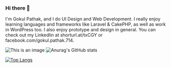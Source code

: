 ### Hi there 👋

I'm Gokul Pathak, and I do UI Design and Web Development. I really enjoy learning languages and frameworks like Laravel & CakePHP, as well as work in WordPress too.
I also enjoy prototype and design in general. You can check out my Linkedlin at shorturl.at/txCGY or facebook.com/gokul.pathak.714.


![This is an image](https://myoctocat.com/assets/images/base-octocat.svg)
![Anurag's GitHub stats](https://github-readme-stats.vercel.app/api?username=gokul-pathak&show_icons=true&theme=radical)



[![Top Langs](https://github-readme-stats.vercel.app/api/top-langs/?username=gokul-pathak&layout=compact)](https://github.com/anuraghazra/github-readme-stats)

